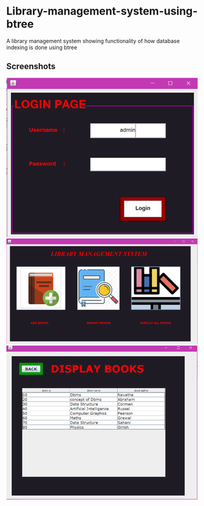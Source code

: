 # Library-management-system-using-btree
A library management system showing functionality of  how database indexing is done using btree


<h2>Screenshots</h2>

<img src="Capture.PNG" alt="Italian Trulli">
<img src="Capture1.PNG" alt="Italian Trulli">
<img src="Capture2.PNG" alt="Italian Trulli">


